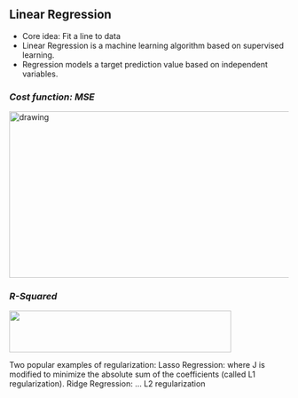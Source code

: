 ## Linear Regression

* Core idea: Fit a line to data
* Linear Regression is a machine learning algorithm based on supervised learning. 
* Regression models a target prediction value based on independent variables.

### _Cost function: MSE_

<img src="https://lh5.googleusercontent.com/YIaB0aE1Z09Xy0sqEm2UgccUNdRt0MAh7iiBwyfPQAgSRbLo8MdsPixwh4qUBqXnqxJ4crMJowz4-AoT2r0FgzVeVAi58f2rwsQQTEvl=s1080" alt="drawing" width="600" height="300"/>

### _R-Squared_

<img src="https://miro.medium.com/max/1406/1*_HbrAW-tMRBli6ASD5Bttw.png" width="400" height="75"/>

Two popular examples of regularization:
Lasso Regression: where J is modified to minimize the absolute sum of the coefficients (called L1 regularization).
Ridge Regression: ... L2 regularization
